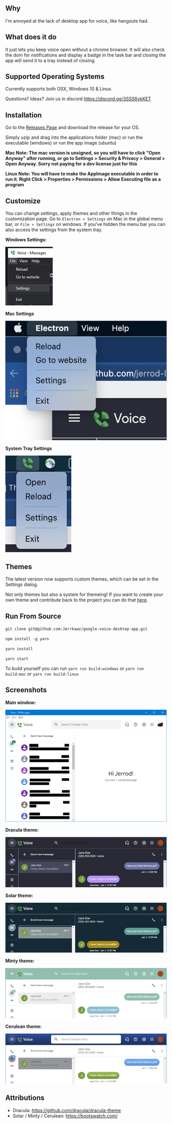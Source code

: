 ## Why
I'm annoyed at the lack of desktop app for voice, like hangouts had.

## What does it do
It just lets you keep voice open without a chrome browser. It will also check the dom for notifications and display a badge in the task bar and closing the app will send it to a tray instead of closing.

## Supported Operating Systems
Currently supports both OSX, Windows 10 & Linux.

Questions? Ideas? Join us in discord https://discord.gg/3SSS6vkKET

## Installation
Go to the [Releases Page](https://github.com/Jerrkawz/google-voice-desktop-app/releases) and download the release for your OS.

Simply uzip and drag into the applications folder (mac) or run the executable (windows) or run the app image (ubuntu)

**Mac Note: The mac version is unsigned, so you will have to click "Open Anyway" after running, or go to Settings > Security & Privacy > General > Open Anyway. Sorry not paying for a dev license just for this**


**Linux Note: You will have to make the AppImage executable in order to run it. Right Click > Properties > Permissions > Allow Executing file as a program**

## Customize
You can change settings, apply themes and other things in the customization page. Go to `Electron > Settings` on Mac in the global menu bar, or `File > Settings` on windows. If you've hidden the menu bar you can also access the settings from the system tray.

**Windows Settings:**

![Windows Settings](/screenshots/windowsSettings.png?raw=true)

**Mac Settings**

![Mac Settings](/screenshots/macSettings.png?raw=true)

**System Tray Settings**

![System Tray Settings](/screenshots/systemTraySettings.png?raw=true)

## Themes
The latest version now supports custom themes, which can be set in the Settings dialog.

Not only themes but also a system for themeing! If you want to create your own theme and contribute back to the project you can do that [here](THEMES.md).

## Run From Source
`git clone git@github.com:Jerrkawz/google-voice-desktop-app.git`

`npm install -g yarn`

`yarn install`

`yarn start`

To build yourself you can run
`yarn run build:windows` or `yarn run build:mac` or `yarn run build:linux`

## Screenshots

**Main window:**

![Windows](/screenshots/windows.png?raw=true)

**Dracula theme:**

![Dracula](/screenshots/dracula.png?raw=true)

**Solar theme:**

![Solar](/screenshots/solar.png?raw=true)

**Minty theme:**

![Minty](/screenshots/minty.png?raw=true)

**Cerulean theme:**

![Cerulean](/screenshots/cerulean.png?raw=true)

## Attributions
- Dracula: https://github.com/dracula/dracula-theme
- Solar / Minty / Cerulean: https://bootswatch.com/
